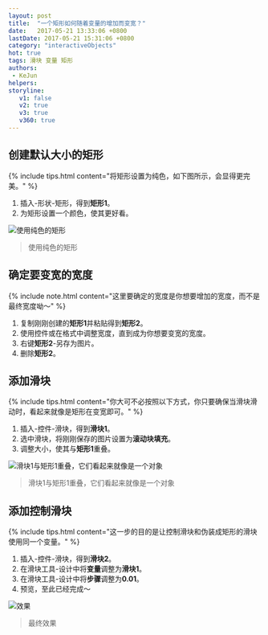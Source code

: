 ```yaml
---
layout: post
title:  "一个矩形如何随着变量的增加而变宽？"
date:   2017-05-21 13:33:06 +0800
lastDate: 2017-05-21 15:31:06 +0800
category: "interactiveObjects"
hot: true
tags: 滑块 变量 矩形
authors: 
 - KeJun 
helpers: 
storyline: 
   v1: false
   v2: true
   v3: true
   v360: true
---
```

## 创建默认大小的矩形

{% include tips.html content="将矩形设置为纯色，如下图所示，会显得更完美。" %}

1. 插入-形状-矩形，得到**矩形1**。
2. 为矩形设置一个颜色，使其更好看。

![使用纯色的矩形](https://ooo.0o0.ooo/2017/05/21/5921293d2331f.png)
> 使用纯色的矩形

## 确定要变宽的宽度

{% include note.html content="这里要确定的宽度是你想要增加的宽度，而不是最终宽度呦～" %}

1. 复制刚刚创建的**矩形1**并粘贴得到**矩形2**。
2. 使用控件或在格式中调整宽度，直到成为你想要变宽的宽度。
3. 右键**矩形2**-另存为图片。
4. 删除**矩形2**。


## 添加滑块

{% include tips.html content="你大可不必按照以下方式，你只要确保当滑块滑动时，看起来就像是矩形在变宽即可。" %}

1. 插入-控件-滑块，得到**滑块1**。
2. 选中滑块，将刚刚保存的图片设置为**滚动块填充**。
3. 调整大小，使其与**矩形1**重叠。

![滑块1与矩形1重叠，它们看起来就像是一个对象](https://ooo.0o0.ooo/2017/05/21/59212c9f93424.png)
> 滑块1与矩形1重叠，它们看起来就像是一个对象

## 添加控制滑块

{% include tips.html content="这一步的目的是让控制滑块和伪装成矩形的滑块使用同一个变量。" %}

1. 插入-控件-滑块，得到**滑块2**。
2. 在滑块工具-设计中将**变量**调整为**滑块1**。
3. 在滑块工具-设计中将**步骤**调整为**0.01**。
4. 预览，至此已经完成～

![效果](https://ooo.0o0.ooo/2017/05/21/592141b71763f.gif)
> 最终效果